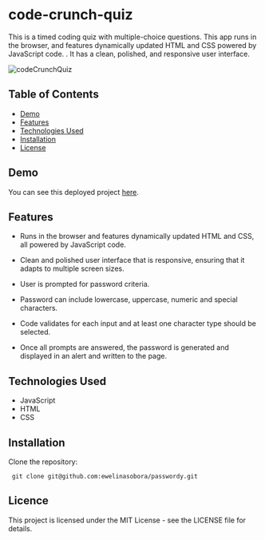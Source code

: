 # code-crunch-quiz

This is a timed coding quiz with multiple-choice questions. This app runs in the browser, and features dynamically updated HTML and CSS powered by JavaScript code. . It has a clean, polished, and responsive user interface.

![codeCrunchQuiz](https://github.com/ewelinasobora/passwordy/assets/11948354/c649a3bd-e4d2-4879-8a5f-a41e89f0f869)

## Table of Contents

- [Demo](#demo)
- [Features](#features)
- [Technologies Used](#technologies-used)
- [Installation](#installation)
- [License](#license)

## Demo

You can see this deployed project [here](https://ewelinasobora.github.io/code-crunch-quiz/).

## Features

- Runs in the browser and features dynamically updated HTML and CSS, all powered by JavaScript code.

- Clean and polished user interface that is responsive, ensuring that it adapts to multiple screen sizes.

- User is prompted for password criteria.

- Password can include lowercase, uppercase, numeric and special characters.

- Code validates for each input and at least one character type should be selected.

- Once all prompts are answered, the password is generated and displayed in an alert and written to the page.

## Technologies Used

- JavaScript
- HTML
- CSS

## Installation

Clone the repository:

  ```
   git clone git@github.com:ewelinasobora/passwordy.git
  ```

## Licence

This project is licensed under the MIT License - see the LICENSE file for details.
